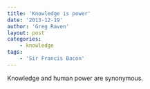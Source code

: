```yaml
---
title: 'Knowledge is power'
date: '2013-12-19'
author: 'Greg Raven'
layout: post
categories:
    - knowledge
tags:
    - 'Sir Francis Bacon'
---
```


Knowledge and human power are synonymous.
